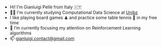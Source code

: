 - Hi! I’m Gianluigi Pellè from Italy 🇮🇹
- 👨‍🎓 I'm currently studying Computational Data Science at [Unibz](https://www.unibz.it) 
- I like playing board games ♟ and practice some table tennis 🏓  in my free time
- 🌱 I’m currently focusing my attention on Reinforcement Learning algorithms 
- 📫 gianluigi.contact@gmail.com

<!---
giannpelle/giannpelle is a ✨ special ✨ repository because its `README.md` (this file) appears on your GitHub profile.
You can click the Preview link to take a look at your changes.
--->
